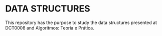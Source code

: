 # DATA STRUCTURES

This repository has the purpose to study the data structures presented at DCT0008 and Algoritmos: Teoria e Prática.

